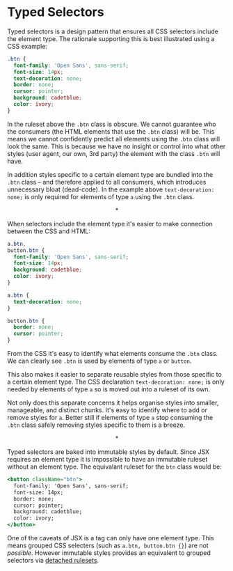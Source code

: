 # Typed Selectors

Typed selectors is a design pattern that ensures all CSS selectors include the element type. The rationale supporting this is best illustrated using a CSS example:

```css
.btn {
  font-family: 'Open Sans', sans-serif;
  font-size: 14px;
  text-decoration: none;
  border: none;
  cursor: pointer;
  background: cadetblue;
  color: ivory;
}
```

In the ruleset above the `.btn` class is obscure. We cannot guarantee who the consumers (the HTML elements that use the `.btn` class) will be. This means we cannot confidently predict all elements using the `.btn` class will look the same. This is because we have no insight or control into what other styles (user agent, our own, 3rd party) the element with the class `.btn` will have.

In addition styles specific to a certain element type are bundled into the `.btn` class – and therefore applied to all consumers, which introduces unnecessary bloat (dead-code). In the example above `text-decoration: none;` is only required for elements of type `a` using the `.btn` class.

<center>*</center>

When selectors include the element type it's easier to make connection between the CSS and HTML:

```css
a.btn,
button.btn {
  font-family: 'Open Sans', sans-serif;
  font-size: 14px;
  background: cadetblue;
  color: ivory;
}

a.btn {
  text-decoration: none;
}

button.btn {
  border: none;
  cursor: pointer;
}
```

From the CSS it's easy to identify what elements consume the `.btn` class. We can clearly see `.btn` is used by elements of type `a` or `button`.

This also makes it easier to separate reusable styles from those specific to a certain element type. The CSS declaration `text-decoration: none;` is only needed by elements of type `a` so is moved out into a ruleset of its own.

Not only does this separate concerns it helps organise styles into smaller, manageable, and distinct chunks. It's easy to identify where to add or remove styles for `a`. Better still if elements of type `a` stop consuming the `.btn` class safely removing styles specific to them is a breeze.

<center>*</center>

Typed selectors are baked into immutable styles by default. Since JSX requires an element type it is impossible to have an immutable ruleset without an element type. The equivalant ruleset for the `btn` class would be:

```jsx
<button className="btn">
  font-family: 'Open Sans', sans-serif;
  font-size: 14px;
  border: none;
  cursor: pointer;
  background: cadetblue;
  color: ivory;
</button>
```

One of the caveats of JSX is a tag can only have one element type. This means grouped CSS selecters (such as `a.btn, button.btn {}`) are not *possible*. However immutable styles provides an equivalent to grouped selectors via [detached rulesets]().
